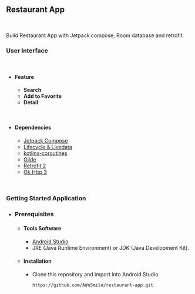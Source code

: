 ## Restaurant App
<br>

Build Restaurant App with Jetpack compose, Room database and retrofit.

### User Interface

<br>

- #### Feature
  - **Search**
  - **Add to Favorite**
  - **Detail**

<br>

- #### Dependencies
  - [Jetpack Compose](https://developer.android.com/jetpack/compose)
  - [Lifecycle & Livedata](https://developer.android.com/jetpack/androidx/releases/lifecycle)
  - [kotlinx-coroutines](https://developer.android.com/kotlin/coroutines)
  - [Glide](https://github.com/bumptech/glide)
  - [Retrofit 2](https://square.github.io/retrofit/)
  - [Ok Http 3](https://square.github.io/okhttp/)

<br>

### Getting Started Application
- ### Prerequisites
  - #### Tools Software
    - [Android Studio](https://developer.android.com/studio)
    - JRE (Java Runtime Environment) or JDK (Java Development Kit).

  - #### Installation
    - Clone this repository and import into Android Studio
      ```
      https://github.com/AdnSmile/restaurant-app.git
      ``` 

